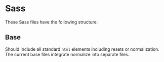 # Sass

These Sass files have the following structure:

## Base

Should include all standard `html` elements including resets or normalization. The current base files integrate normalize into separate files.
